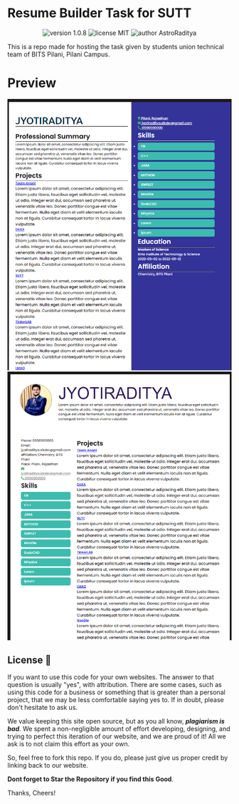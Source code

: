 # Resume Builder Task for SUTT

<p align="center">
    <img src="https://img.shields.io/badge/version-1.0.8-yellowgreen" alt="version 1.0.8"/>
    <img src="https://img.shields.io/badge/license-MIT-brightgreen" alt="license MIT"/>
    <img src="https://img.shields.io/badge/author-Astroraditya-orange" alt="author AstroRaditya"/>
</p>This is a repo made for hosting the task given by students union technical team of BITS Pilani, Pilani Campus.

# Preview

<p align="center">
    <img src="public\assets\img1.png" alt="demo 1"/>
    <img src="public\assets\img2.png" alt="demo 2"/>
   
</p>

## License 📜

If you want to use this code for your own websites. The answer to that question is usually "yes", with attribution. There are some cases, such as using this code for a business or something that is greater than a personal project, that we may be less comfortable saying yes to. If in doubt, please don't hesitate to ask us.

We value keeping this site open source, but as you all know, _**plagiarism is bad**_. We spent a non-negligible amount of effort developing, designing, and trying to perfect this iteration of our website, and we are proud of it! All we ask is to not claim this effort as your own.

So, feel free to fork this repo. If you do, please just give us proper credit by linking back to our website. 

**Dont forget to Star the Repository if you find this Good**. 

Thanks, Cheers!
